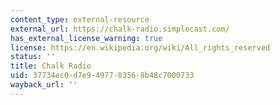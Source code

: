 ```yaml
---
content_type: external-resource
external_url: https://chalk-radio.simplecast.com/
has_external_license_warning: true
license: https://en.wikipedia.org/wiki/All_rights_reserved
status: ''
title: Chalk Radio
uid: 37734ec0-d7e9-4977-8356-8b48c7000733
wayback_url: ''
---
```

